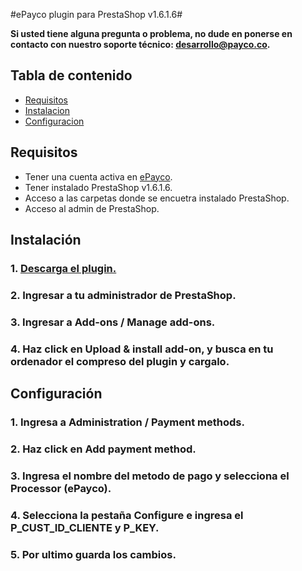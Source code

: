 #ePayco plugin para PrestaShop v1.6.1.6#

**Si usted tiene alguna pregunta o problema, no dude en ponerse en contacto con nuestro soporte técnico: desarrollo@payco.co.**

## Tabla de contenido

* [Requisitos](#requisitos)
* [Instalacion](#instalación)
* [Configuracion](#configuración)

## Requisitos

* Tener una cuenta activa en [ePayco](https://pagaycobra.com).
* Tener instalado PrestaShop v1.6.1.6.
* Acceso a las carpetas donde se encuetra instalado PrestaShop.
* Acceso al admin de PrestaShop.

## Instalación

### 1. [Descarga el plugin.](https://github.com/epayco/Plugin_ePayco_PrestaShop/releases/tag/1.6.1.6)
### 2. Ingresar a tu administrador de PrestaShop.
### 3. Ingresar a Add-ons / Manage add-ons.
### 4. Haz click en Upload & install add-on, y busca en tu ordenador el compreso del plugin y cargalo. 

## Configuración

### 1. Ingresa a Administration / Payment methods.
### 2. Haz click en Add payment method.
### 3. Ingresa el nombre del metodo de pago y selecciona el Processor (ePayco).
### 4. Selecciona la pestaña Configure e ingresa el P_CUST_ID_CLIENTE y P_KEY.
### 5. Por ultimo guarda los cambios.